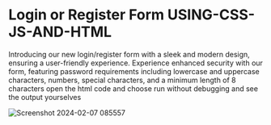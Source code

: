 # Login or Register Form USING-CSS-JS-AND-HTML
Introducing our new login/register form with a sleek and modern design, ensuring a user-friendly experience.
Experience enhanced security with our form, featuring password requirements including lowercase and uppercase characters, numbers, special characters, and a minimum length of 8 characters
open the html code and choose run without debugging and see the output yourselves

![Screenshot 2024-02-07 085557](https://github.com/user-attachments/assets/36623e16-1c54-4e24-aca4-838c84467a04)
